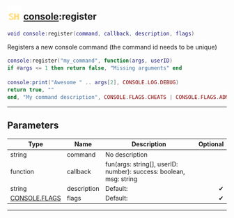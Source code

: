 ## <img src="../../.gitbook/assets/shared.png" width="32" height="32" /> [console](../console/README.md):register

```lua
void console:register(command, callback, description, flags)
```

Registers a new console command (the command id needs to be unique)<br>
```lua
console:register("my_command", function(args, userID)
if #args <= 1 then return false, "Missing arguments" end

console:print("Awesome " .. args[2], CONSOLE.LOG.DEBUG)
return true, ""
end, "My command description", CONSOLE.FLAGS.CHEATS | CONSOLE.FLAGS.ADMIN) -- Admin only and requires cheats
```


-----------------
## Parameters

| Type   | Name | Description | Optional |
| ------ | ---- | ----------- | -------: |
| string | command | No description |  |
| function | callback | fun(args: string[], userID: number): success: boolean, msg: string |  |
| string | description | Default: <Empty> | ✔ |
| [CONSOLE.FLAGS](../console.flags/README.md) | flags | Default: <Empty> | ✔ |


--------